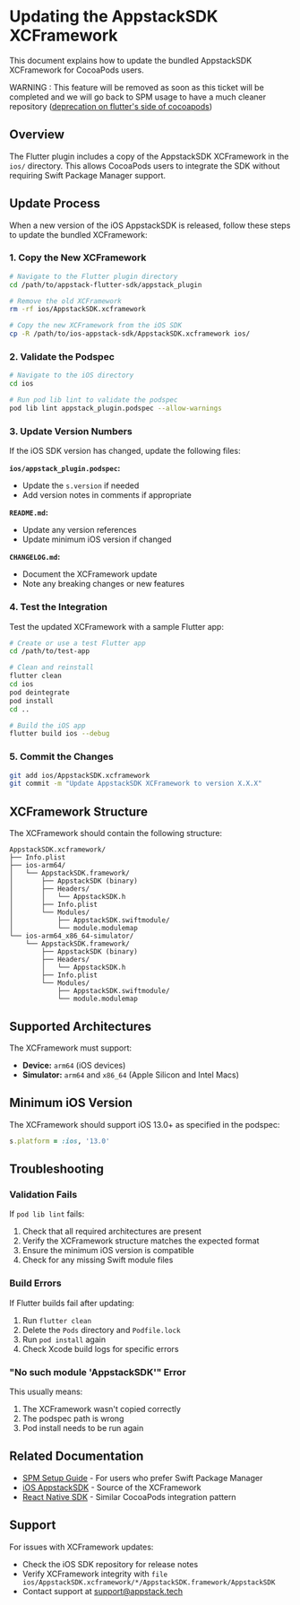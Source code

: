 # Updating the AppstackSDK XCFramework

This document explains how to update the bundled AppstackSDK XCFramework for CocoaPods users.

WARNING : This feature will be removed as soon as this ticket will be completed and we will go back to SPM usage to have a much cleaner repository ([deprecation on flutter's side of cocoapods](https://github.com/flutter/flutter/issues/168015))

## Overview

The Flutter plugin includes a copy of the AppstackSDK XCFramework in the `ios/` directory. This allows CocoaPods users to integrate the SDK without requiring Swift Package Manager support.

## Update Process

When a new version of the iOS AppstackSDK is released, follow these steps to update the bundled XCFramework:

### 1. Copy the New XCFramework

```bash
# Navigate to the Flutter plugin directory
cd /path/to/appstack-flutter-sdk/appstack_plugin

# Remove the old XCFramework
rm -rf ios/AppstackSDK.xcframework

# Copy the new XCFramework from the iOS SDK
cp -R /path/to/ios-appstack-sdk/AppstackSDK.xcframework ios/
```

### 2. Validate the Podspec

```bash
# Navigate to the iOS directory
cd ios

# Run pod lib lint to validate the podspec
pod lib lint appstack_plugin.podspec --allow-warnings
```

### 3. Update Version Numbers

If the iOS SDK version has changed, update the following files:

**`ios/appstack_plugin.podspec`:**
- Update the `s.version` if needed
- Add version notes in comments if appropriate

**`README.md`:**
- Update any version references
- Update minimum iOS version if changed

**`CHANGELOG.md`:**
- Document the XCFramework update
- Note any breaking changes or new features

### 4. Test the Integration

Test the updated XCFramework with a sample Flutter app:

```bash
# Create or use a test Flutter app
cd /path/to/test-app

# Clean and reinstall
flutter clean
cd ios
pod deintegrate
pod install
cd ..

# Build the iOS app
flutter build ios --debug
```

### 5. Commit the Changes

```bash
git add ios/AppstackSDK.xcframework
git commit -m "Update AppstackSDK XCFramework to version X.X.X"
```

## XCFramework Structure

The XCFramework should contain the following structure:

```
AppstackSDK.xcframework/
├── Info.plist
├── ios-arm64/
│   └── AppstackSDK.framework/
│       ├── AppstackSDK (binary)
│       ├── Headers/
│       │   └── AppstackSDK.h
│       ├── Info.plist
│       └── Modules/
│           ├── AppstackSDK.swiftmodule/
│           └── module.modulemap
└── ios-arm64_x86_64-simulator/
    └── AppstackSDK.framework/
        ├── AppstackSDK (binary)
        ├── Headers/
        │   └── AppstackSDK.h
        ├── Info.plist
        └── Modules/
            ├── AppstackSDK.swiftmodule/
            └── module.modulemap
```

## Supported Architectures

The XCFramework must support:
- **Device:** `arm64` (iOS devices)
- **Simulator:** `arm64` and `x86_64` (Apple Silicon and Intel Macs)

## Minimum iOS Version

The XCFramework should support iOS 13.0+ as specified in the podspec:
```ruby
s.platform = :ios, '13.0'
```

## Troubleshooting

### Validation Fails

If `pod lib lint` fails:
1. Check that all required architectures are present
2. Verify the XCFramework structure matches the expected format
3. Ensure the minimum iOS version is compatible
4. Check for any missing Swift module files

### Build Errors

If Flutter builds fail after updating:
1. Run `flutter clean`
2. Delete the `Pods` directory and `Podfile.lock`
3. Run `pod install` again
4. Check Xcode build logs for specific errors

### "No such module 'AppstackSDK'" Error

This usually means:
1. The XCFramework wasn't copied correctly
2. The podspec path is wrong
3. Pod install needs to be run again

## Related Documentation

- [SPM Setup Guide](./SPM_SETUP_GUIDE.md) - For users who prefer Swift Package Manager
- [iOS AppstackSDK](https://github.com/appstack-tech/ios-appstack-sdk) - Source of the XCFramework
- [React Native SDK](../react-native-appstack-sdk/ios/) - Similar CocoaPods integration pattern

## Support

For issues with XCFramework updates:
- Check the iOS SDK repository for release notes
- Verify XCFramework integrity with `file ios/AppstackSDK.xcframework/*/AppstackSDK.framework/AppstackSDK`
- Contact support at support@appstack.tech

